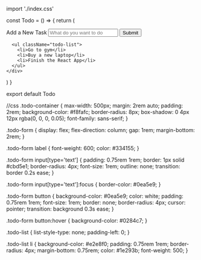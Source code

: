 import './index.css'

const Todo = () => {
  return (
    <div className="todo-container">
      <form className="todo-form">
        <label htmlFor="task">Add a New Task</label>
        <input type="text" id="task" placeholder="What do you want to do" />
        <button type="submit">Submit</button>
      </form>

      <ul className="todo-list">
        <li>Go to gym</li>
        <li>Buy a new laptop</li>
        <li>Finish the React App</li>
      </ul>
    </div>
  )
}

export default Todo

//css
.todo-container {
  max-width: 500px;
  margin: 2rem auto;
  padding: 2rem;
  background-color: #f8fafc;
  border-radius: 8px;
  box-shadow: 0 4px 12px rgba(0, 0, 0, 0.05);
  font-family: sans-serif;
}

.todo-form {
  display: flex;
  flex-direction: column;
  gap: 1rem;
  margin-bottom: 2rem;
}

.todo-form label {
  font-weight: 600;
  color: #334155;
}

.todo-form input[type='text'] {
  padding: 0.75rem 1rem;
  border: 1px solid #cbd5e1;
  border-radius: 4px;
  font-size: 1rem;
  outline: none;
  transition: border 0.2s ease;
}

.todo-form input[type='text']:focus {
  border-color: #0ea5e9;
}

.todo-form button {
  background-color: #0ea5e9;
  color: white;
  padding: 0.75rem 1rem;
  font-size: 1rem;
  border: none;
  border-radius: 4px;
  cursor: pointer;
  transition: background 0.3s ease;
}

.todo-form button:hover {
  background-color: #0284c7;
}

.todo-list {
  list-style-type: none;
  padding-left: 0;
}

.todo-list li {
  background-color: #e2e8f0;
  padding: 0.75rem 1rem;
  border-radius: 4px;
  margin-bottom: 0.75rem;
  color: #1e293b;
  font-weight: 500;
}